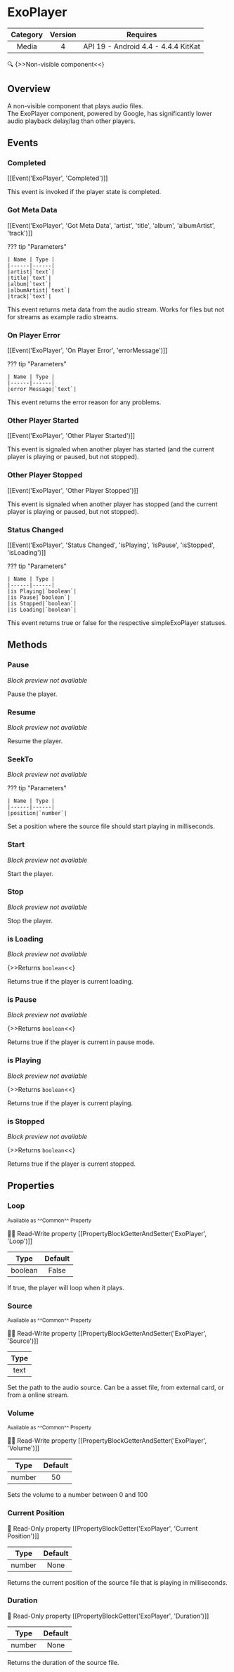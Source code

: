 # ExoPlayer

| Category | Version | Requires |
|:--------:|:-------:|:--------:|
|Media|4|API 19 - Android 4.4 - 4.4.4 KitKat|

:mag: {>>Non-visible component<<}

## Overview

A non-visible component that plays audio files.   
The ExoPlayer component, powered by Google, has significantly lower audio playback delay/lag than other players.

## Events

### Completed

[[Event('ExoPlayer', 'Completed')]]

This event is invoked if the player state is completed.

### Got Meta Data

[[Event('ExoPlayer', 'Got Meta Data', 'artist', 'title', 'album', 'albumArtist', 'track')]]

??? tip "Parameters"

    | Name | Type |
    |------|------|
    |artist|`text`|
    |title|`text`|
    |album|`text`|
    |albumArtist|`text`|
    |track|`text`|


This event returns meta data from the audio stream. Works for files but not for streams as example radio streams.

### On Player Error

[[Event('ExoPlayer', 'On Player Error', 'errorMessage')]]

??? tip "Parameters"

    | Name | Type |
    |------|------|
    |error Message|`text`|


This event returns the error reason for any problems.

### Other Player Started

[[Event('ExoPlayer', 'Other Player Started')]]

This event is signaled when another player has started (and the current player is playing or paused, but not stopped).

### Other Player Stopped

[[Event('ExoPlayer', 'Other Player Stopped')]]

This event is signaled when another player has stopped (and the current player is playing or paused, but not stopped).

### Status Changed

[[Event('ExoPlayer', 'Status Changed', 'isPlaying', 'isPause', 'isStopped', 'isLoading')]]

??? tip "Parameters"

    | Name | Type |
    |------|------|
    |is Playing|`boolean`|
    |is Pause|`boolean`|
    |is Stopped|`boolean`|
    |is Loading|`boolean`|


This event returns true or false for the respective simpleExoPlayer statuses.

## Methods

### Pause

_Block preview not available_

Pause the player.

### Resume

_Block preview not available_

Resume the player.

### SeekTo

_Block preview not available_

??? tip "Parameters"

    | Name | Type |
    |------|------|
    |position|`number`|


Set a position where the source file should start playing in milliseconds.

### Start

_Block preview not available_

Start the player.

### Stop

_Block preview not available_

Stop the player.

### is Loading

_Block preview not available_

{>>Returns `boolean`<<}

Returns true if the player is current loading.

### is Pause

_Block preview not available_

{>>Returns `boolean`<<}

Returns true if the player is current in pause mode.

### is Playing

_Block preview not available_

{>>Returns `boolean`<<}

Returns true if the player is current playing.

### is Stopped

_Block preview not available_

{>>Returns `boolean`<<}

Returns true if the player is current stopped.

## Properties

### Loop

<small>Available as ^^Common^^ Property</small>

:eyes::pencil: Read-Write property
[[PropertyBlockGetterAndSetter('ExoPlayer', 'Loop')]]

| Type | Default |
|:----:|:-------:|
|boolean|False|

If true, the player will loop when it plays.

### Source

<small>Available as ^^Common^^ Property</small>

:eyes::pencil: Read-Write property
[[PropertyBlockGetterAndSetter('ExoPlayer', 'Source')]]

| Type |
|:----:|
|text|

Set the path to the audio source. Can be a asset file, from external card, or from a online stream.

### Volume

<small>Available as ^^Common^^ Property</small>

:eyes::pencil: Read-Write property
[[PropertyBlockGetterAndSetter('ExoPlayer', 'Volume')]]

| Type | Default |
|:----:|:-------:|
|number|50|

Sets the volume to a number between 0 and 100

### Current Position

:eyes: Read-Only property
[[PropertyBlockGetter('ExoPlayer', 'Current Position')]]

| Type | Default |
|:----:|:-------:|
|number|None|

Returns the current position of the source file that is playing in milliseconds.

### Duration

:eyes: Read-Only property
[[PropertyBlockGetter('ExoPlayer', 'Duration')]]

| Type | Default |
|:----:|:-------:|
|number|None|

Returns the duration of the source file.